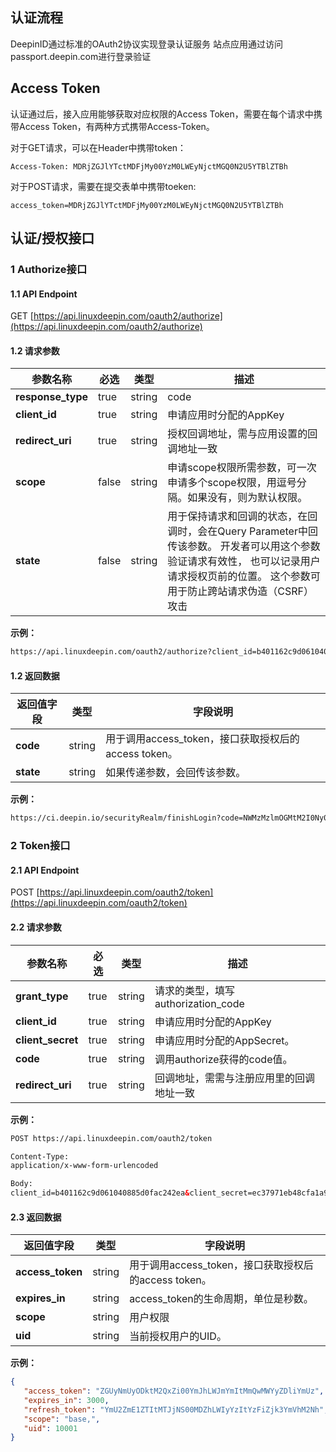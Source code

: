 <!--Meta
category:DeepinID
title:OAuth2接口
DO NOT Delete Meta Above-->

## 认证流程

DeepinID通过标准的OAuth2协议实现登录认证服务
站点应用通过访问passport.deepin.com进行登录验证

## Access Token

认证通过后，接入应用能够获取对应权限的Access Token，需要在每个请求中携带Access Token，有两种方式携带Access-Token。

对于GET请求，可以在Header中携带token：
```
Access-Token: MDRjZGJlYTctMDFjMy00YzM0LWEyNjctMGQ0N2U5YTBlZTBh
```

对于POST请求，需要在提交表单中携带toeken:
```
access_token=MDRjZGJlYTctMDFjMy00YzM0LWEyNjctMGQ0N2U5YTBlZTBh
```

## 认证/授权接口

### 1 Authorize接口

#### 1.1 API Endpoint

GET [https://api.linuxdeepin.com/oauth2/authorize](https://api.linuxdeepin.com/oauth2/authorize)

#### 1.2 请求参数

| 参数名称         | 必选  | 类型    | 描述       |
|------------------|-------|--------|-------------|
| **response_type** | true | string | code |
| **client_id** | true | string | 申请应用时分配的AppKey |
| **redirect_uri** | true | string | 授权回调地址，需与应用设置的回调地址一致 |
| **scope** | false | string | 申请scope权限所需参数，可一次申请多个scope权限，用逗号分隔。如果没有，则为默认权限。|
| **state** | false |  string | 用于保持请求和回调的状态，在回调时，会在Query Parameter中回传该参数。 开发者可以用这个参数验证请求有效性， 也可以记录用户请求授权页前的位置。 这个参数可用于防止跨站请求伪造（CSRF）攻击 |

**示例：**

``` html
https://api.linuxdeepin.com/oauth2/authorize?client_id=b401162c9d061040885d0fac242ea&redirect_uri=https://ci.deepin.io/securityRealm/finishLogin&response_type=code&state=1425660329-uLzQ6rjWU4-mjviAH4MA6WgJCsO9MoUdXjd4k8vMOuk
```
#### 1.2 返回数据

| 返回值字段  | 类型 | 字段说明 |
|------------|------|----------|
| **code** |string | 用于调用access_token，接口获取授权后的access token。 |
| **state** | string | 如果传递参数，会回传该参数。 |

**示例：**

``` html
https://ci.deepin.io/securityRealm/finishLogin?code=NWMzMzlmOGMtM2I0Ny00NzM0LWFkNzEtMTJjNjY1NDMyZDM1&state=1425660329-uLzQ6rjWU4-mjviAH4MA6WgJCsO9MoUdXjd4k8vMOuk
```

### 2 Token接口

#### 2.1 API Endpoint

POST [https://api.linuxdeepin.com/oauth2/token](https://api.linuxdeepin.com/oauth2/token)

#### 2.2 请求参数

| 参数名称         | 必选  | 类型    | 描述       |
|------------------|-------|--------|-------------|
| **grant_type** | true | string | 请求的类型，填写authorization_code  |
| **client_id** | true | string | 申请应用时分配的AppKey |
| **client_secret** | true | string | 申请应用时分配的AppSecret。 |
| **code** | true | string | 调用authorize获得的code值。 |
| **redirect_uri** | true | string | 回调地址，需需与注册应用里的回调地址一致 |

**示例：**

``` html
POST https://api.linuxdeepin.com/oauth2/token

Content-Type:
application/x-www-form-urlencoded

Body:
client_id=b401162c9d061040885d0fac242ea&client_secret=ec37971eb48cfa1a97f53021&grant_type=authorization_code&code=MDRhNzA4YmYtNjNiZC00MTViLWE2YzYtZTU1ZDNiN2JjYjMy&redirect_uri=https://ci.deepin.io/securityRealm/finishLogin
```

#### 2.3 返回数据

| 返回值字段  | 类型 | 字段说明 |
|-------------|------|---------|
| **access_token** |    string | 用于调用access_token，接口获取授权后的access token。 |
| **expires_in** |  string | access_token的生命周期，单位是秒数。 |
| **scope** |string | 用户权限 |
| **uid** | string | 当前授权用户的UID。 |

**示例：**

``` json
{
   "access_token": "ZGUyNmUyODktM2QxZi00YmJhLWJmYmItMmQwMWYyZDliYmUz",
   "expires_in": 3000,
   "refresh_token": "YmU2ZmE1ZTItMTJjNS00MDZhLWIyYzItYzFiZjk3YmVhM2Nh",
   "scope": "base,",
   "uid": 10001
}
```
